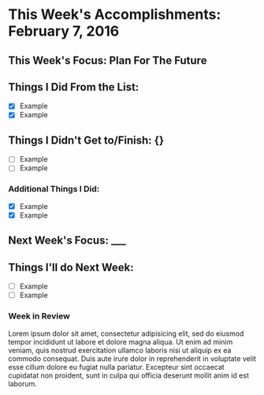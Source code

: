 # This Week's Accomplishments: February 7, 2016

## This Week's Focus: Plan For The Future

## Things I Did From the List:
- [x] Example
- [x] Example

## Things I Didn't Get to/Finish: {}
- [ ] Example
- [ ] Example

### Additional Things I Did:
- [x] Example
- [x] Example

## Next Week's Focus: ___

## Things I'll do Next Week:
- [ ] Example
- [ ] Example

### Week in Review
Lorem ipsum dolor sit amet, consectetur adipisicing elit, sed do eiusmod tempor incididunt ut labore et dolore magna aliqua. Ut enim ad minim veniam, quis nostrud exercitation ullamco laboris nisi ut aliquip ex ea commodo consequat. Duis aute irure dolor in reprehenderit in voluptate velit esse cillum dolore eu fugiat nulla pariatur. Excepteur sint occaecat cupidatat non proident, sunt in culpa qui officia deserunt mollit anim id est laborum.

